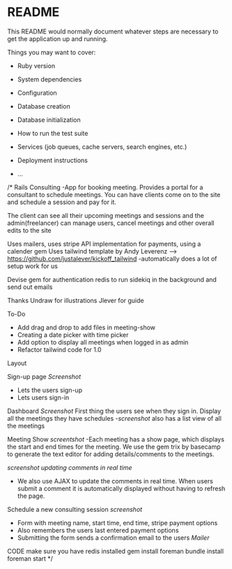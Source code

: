 # README

This README would normally document whatever steps are necessary to get the
application up and running.

Things you may want to cover:

* Ruby version

* System dependencies

* Configuration

* Database creation

* Database initialization

* How to run the test suite

* Services (job queues, cache servers, search engines, etc.)

* Deployment instructions

* ...

/*
Rails Consulting
-App for booking meeting. Provides a portal for a consultant to schedule meetings. You can have clients come on to the site and schedule a session and pay for it. 

The client can see all their upcoming meetings and sessions and the admin(freelancer) can manage users, cancel meetings and other overall edits to the site



Uses mailers, uses stripe API implementation for payments, using a calender gem
Uses tailwind template by Andy Leverenz --> https://github.com/justalever/kickoff_tailwind
-automatically does a lot of setup work for us

Devise gem for authentication
redis to run sidekiq in the background and send out emails 

Thanks
Undraw for illustrations
Jlever for guide


To-Do
- Add drag and drop to add files in meeting-show
- Creating a date picker with time picker
- Add option to display all meetings when logged in as admin
- Refactor tailwind code for 1.0



Layout

Sign-up page *Screenshot*
- Lets the users sign-up
- Lets users sign-in

Dashboard *Screenshot*
First thing the users see when they sign in. Display all the meetings they have schedules
-*screenshot* also has a list view of all the meetings

Meeting Show *screentshot*
-Each meeting has a show page, which displays the start and end times for the meeting. We use the gem trix by basecamp to generate the text editor for adding details/comments to the meetings.

*screenshot updating comments in real time*
- We also use AJAX to update the comments in real time. When users submit a comment it is automatically displayed without having to refresh the page.


Schedule a new consulting session *screenshot*
- Form with meeting name, start time, end time, stripe payment options
- Also remembers the users last entered payment options 
- Submitting the form sends a confirmation email to the users *Mailer*




CODE
make sure you have redis installed
gem install foreman
bundle install
foreman start
*/
